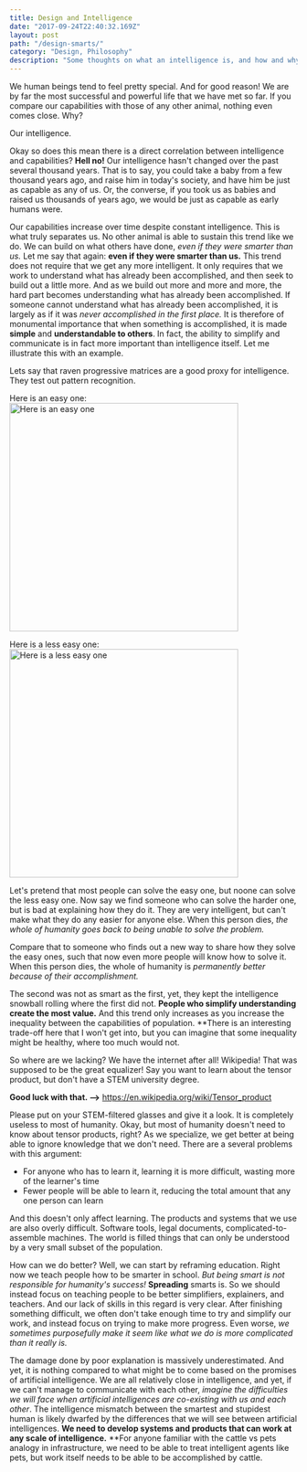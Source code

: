 ```yaml
---
title: Design and Intelligence
date: "2017-09-24T22:40:32.169Z"
layout: post
path: "/design-smarts/"
category: "Design, Philosophy"
description: "Some thoughts on what an intelligence is, and how and why we should be consider the user's intelligence when designing products and systems."
---
```


We human beings tend to feel pretty special. And for good reason! We are by far the most successful and powerful life that we have met so far. If you compare our capabilities with those of any other animal, nothing even comes close. Why?

Our intelligence.

Okay so does this mean there is a direct correlation between intelligence and capabilities? **Hell no!** Our intelligence hasn't changed over the past several thousand years. That is to say, you could take a baby from a few thousand years ago, and raise him in today's society, and have him be just as capable as any of us. Or, the converse, if you took us as babies and raised us thousands of years ago, we would be just as capable as early humans were. 

Our capabilities increase over time despite constant intelligence. This is what truly separates us. No other animal is able to sustain this trend like we do. We can build on what others have done, *even if they were smarter than us.* Let me say that again: **even if they were smarter than us.** This trend does not require that we get any more intelligent. It only requires that we work to understand what has already been accomplished, and then seek to build out a little more. And as we build out more and more and more, the hard part becomes understanding what has already been accomplished. If someone cannot understand what has already been accomplished, it is largely as if it was *never accomplished in the first place.* It is therefore of monumental importance that when something is accomplished, it is made **simple** and **understandable to others**. In fact, the ability to simplify and communicate is in fact more important than intelligence itself. Let me illustrate this with an example. 

Lets say that raven progressive matrices are a good proxy for intelligence. They test out pattern recognition.

Here is an easy one:
<img src="https://upload.wikimedia.org/wikipedia/commons/thumb/e/ec/Raven_Matrix.svg/1024px-Raven_Matrix.svg.png" alt="Here is an easy one" style="width: 400px;"/>

Here is a less easy one:
<img src="https://iqpro.org/images/q/raven-progressive-matrics-iq-test-example3.png" alt="Here is a less easy one" style="width: 400px;"/>

Let's pretend that most people can solve the easy one, but noone can solve the less easy one. Now say we find someone who can solve the harder one, but is bad at explaining how they do it. They are very intelligent, but can't make what they do any easier for anyone else. When this person dies, *the whole of humanity goes back to being unable to solve the problem.*

Compare that to someone who finds out a new way to share how they solve the easy ones, such that now even more people will know how to solve it. When this person dies, the whole of humanity is *permanently better because of their accomplishment.*

The second was not as smart as the first, yet, they kept the intelligence snowball rolling where the first did not. **People who simplify understanding create the most value.** And this trend only increases as you increase the inequality between the capabilities of population.
**There is an interesting trade-off here that I won't get into, but you can imagine that some inequality might be healthy, where too much would not.

So where are we lacking? We have the internet after all! Wikipedia! That was supposed to be the great equalizer! Say you want to learn about the tensor product, but don't have a STEM university degree. 

**Good luck with that. -->** https://en.wikipedia.org/wiki/Tensor_product

Please put on your STEM-filtered glasses and give it a look. It is completely useless to most of humanity. Okay, but most of humanity doesn't need to know about tensor products, right? As we specialize, we get better at being able to ignore knowledge that we don't need. There are a several problems with this argument:

- For anyone who has to learn it, learning it is more difficult, wasting more of the learner's time
- Fewer people will be able to learn it, reducing the total amount that any one person can learn

And this doesn't only affect learning. The products and systems that we use are also overly difficult. Software tools, legal documents, complicated-to-assemble machines. The world is filled things that can only be understood by a very small subset of the population.

How can we do better? Well, we can start by reframing education. Right now we teach people how to be smarter in school. *But being smart is not responsible for humanity's success!* **Spreading** smarts is. So we should instead focus on teaching people to be better simplifiers, explainers, and teachers. And our lack of skills in this regard is very clear. After finishing something difficult, we often don't take enough time to try and simplify our work, and instead focus on trying to make more progress. Even worse, *we sometimes purposefully make it seem like what we do is more complicated than it really is.*

The damage done by poor explanation is massively underestimated. And yet, it is nothing compared to what might be to come based on the promises of artificial intelligence. We are all relatively close in intelligence, and yet, if we can't manage to communicate with each other, *imagine the difficulties we will face when artificial intelligences are co-existing with us and each other*. The intelligence mismatch between the smartest and stupidest human is likely dwarfed by the differences that we will see between artificial intelligences. **We need to develop systems and products that can work at any scale of intelligence.** **For anyone familiar with the cattle vs pets analogy in infrastructure, we need to be able to treat intelligent agents like pets, but work itself needs to be able to be accomplished by cattle.